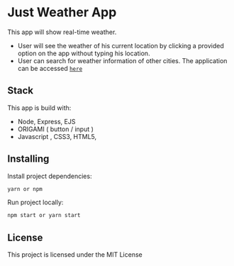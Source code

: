 # Just Weather App

This app will show real-time weather.
* User will see the weather of his current location by clicking a provided option on the app without typing his location.
* User can search for weather information of other cities.
The application can be accessed [`here`](https://just-weather-app.herokuapp.com/)


## Stack 
This app is build with:
* Node, Express, EJS
* ORIGAMI ( button / input )
* Javascript , CSS3, HTML5,


## Installing

Install project dependencies:

```sh
yarn or npm
```

Run project locally:

```sh
npm start or yarn start
```

## License

This project is licensed under the MIT License 

